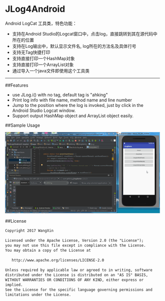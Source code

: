 # JLog4Android

Android LogCat 工具类，特色功能：

- 支持在Android Studio的Logcat窗口中，点击log，直接跳转到其在源代码中所在的位置
- 支持在Log输出中，默认显示文件名, log所在的方法名及具体行号
- 支持无Tag快捷打印
- 支持直接打印一个HashMap对象
- 支持直接打印一个ArrayList对象
- 通过导入一个java文件即使用这个工具类

---

##Features

- use JLog.i() with no tag, default tag is "ahking"
- Print log info with file name, method name and line number
- Jump to the position where the log is invoked, just by click in the Android Studio Logcat window.
- Support output HashMap object and ArrayList object easily.

##Sample Usage

![](https://github.com/AandK/JLog4Android/blob/master/jlog_demo.gif)


##License

```
Copyright 2017 WangXin

Licensed under the Apache License, Version 2.0 (the "License");
you may not use this file except in compliance with the License.
You may obtain a copy of the License at

   http://www.apache.org/licenses/LICENSE-2.0

Unless required by applicable law or agreed to in writing, software
distributed under the License is distributed on an "AS IS" BASIS,
WITHOUT WARRANTIES OR CONDITIONS OF ANY KIND, either express or implied.
See the License for the specific language governing permissions and
limitations under the License.
```

